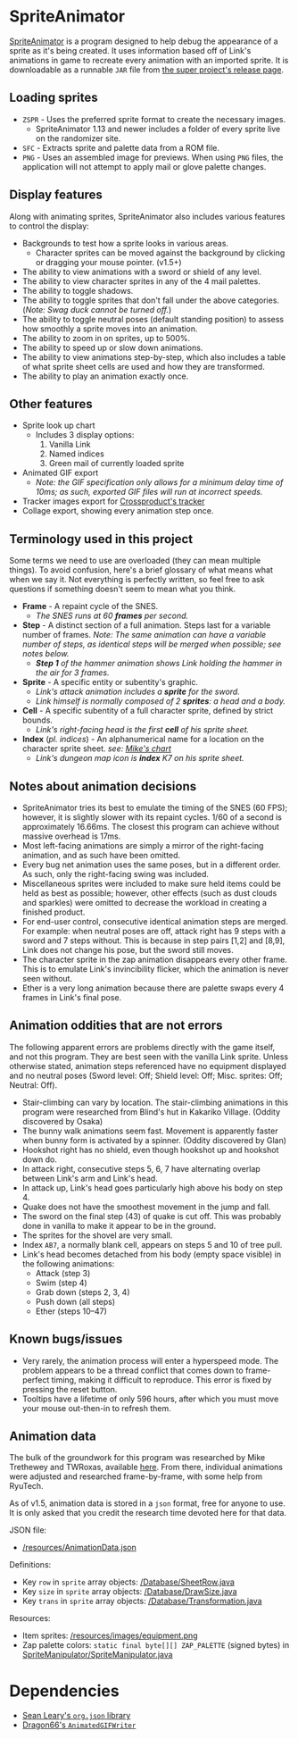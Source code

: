 # SpriteAnimator

[SpriteAnimator](https://github.com/fatmanspanda/SpriteAnimator/wiki/Sprite-Animator) is a program designed to help debug the appearance of a sprite as it's being created. It uses information based off of Link's animations in game to recreate every animation with an imported sprite. It is downloadable as a runnable `JAR` file from [the super project's release page](https://github.com/fatmanspanda/ALttPNG/releases).

## Loading sprites
* `ZSPR` - Uses the preferred sprite format to create the necessary images.
  * SpriteAnimator 1.13 and newer includes a folder of every sprite live on the randomizer site.
* `SFC` - Extracts sprite and palette data from a ROM file.
* `PNG` - Uses an assembled image for previews. When using `PNG` files, the application will not attempt to apply mail or glove palette changes.

## Display features

Along with animating sprites, SpriteAnimator also includes various features to control the display:
* Backgrounds to test how a sprite looks in various areas.
  * Character sprites can be moved against the background by clicking or dragging your mouse pointer. (v1.5+)
* The ability to view animations with a sword or shield of any level.
* The ability to view character sprites in any of the 4 mail palettes.
* The ability to toggle shadows.
* The ability to toggle sprites that don't fall under the above categories. (*Note: Swag duck cannot be turned off.*)
* The ability to toggle neutral poses (default standing position) to assess how smoothly a sprite moves into an animation.
* The ability to zoom in on sprites, up to 500%.
* The ability to speed up or slow down animations.
* The ability to view animations step-by-step, which also includes a table of what sprite sheet cells are used and how they are transformed.
* The ability to play an animation exactly once.

## Other features

* Sprite look up chart
  * Includes 3 display options:
    1. Vanilla Link
    1. Named indices
    1. Green mail of currently loaded sprite
* Animated GIF export
  * *Note: the GIF specification only allows for a minimum delay time of 10ms; as such, exported GIF files will run at incorrect speeds.*
* Tracker images export for [Crossproduct's tracker](https://github.com/crossproduct42/alttprandohelper/releases)
* Collage export, showing every animation step once.

## Terminology used in this project
Some terms we need to use are overloaded (they can mean multiple things). To avoid confusion, here's a brief glossary of what means what when we say it. Not everything is perfectly written, so feel free to ask questions if something doesn't seem to mean what you think.
* **Frame** - A repaint cycle of the SNES.
  * *The SNES runs at 60 **frames** per second.*
* **Step** - A distinct section of a full animation. Steps last for a variable number of frames. *Note: The same animation can have a variable number of steps, as identical steps will be merged when possible; see notes below.*
  * ***Step 1** of the hammer animation shows Link holding the hammer in the air for 3 frames.*
* **Sprite** - A specific entity or subentity's graphic.
  * *Link's attack animation includes a **sprite** for the sword.*
  * *Link himself is normally composed of 2 **sprites**: a head and a body.*
* **Cell** - A specific subentity of a full character sprite, defined by strict bounds.
  * *Link's right-facing head is the first **cell** of his sprite sheet.*
* **Index** (*pl. indices*) - An alphanumerical name for a location on the character sprite sheet. *see: [Mike's chart](http://alttp.mymm1.com/sprites/sheets/?sprite=link&skin=green)*
  * *Link's dungeon map icon is **index** K7 on his sprite sheet.*

## Notes about animation decisions
* SpriteAnimator tries its best to emulate the timing of the SNES (60 FPS); however, it is slightly slower with its repaint cycles. 1/60 of a second is approximately 16.66ms. The closest this program can achieve without massive overhead is 17ms.
* Most left-facing animations are simply a mirror of the right-facing animation, and as such have been omitted.
* Every bug net animation uses the same poses, but in a different order. As such, only the right-facing swing was included.
* Miscellaneous sprites were included to make sure held items could be held as best as possible; however, other effects (such as dust clouds and sparkles) were omitted to decrease the workload in creating a finished product.
* For end-user control, consecutive identical animation steps are merged. For example: when neutral poses are off, attack right has 9 steps with a sword and 7 steps without. This is because in step pairs [1,2] and [8,9], Link does not change his pose, but the sword still moves.
* The character sprite in the zap animation disappears every other frame. This is to emulate Link's invincibility flicker, which the animation is never seen without.
* Ether is a very long animation because there are palette swaps every 4 frames in Link's final pose.

## Animation oddities that are not errors
The following apparent errors are problems directly with the game itself, and not this program. They are best seen with the vanilla Link sprite. Unless otherwise stated, animation steps referenced have no equipment displayed and no neutral poses (Sword level: Off; Shield level: Off; Misc. sprites: Off; Neutral: Off).
* Stair-climbing can vary by location. The stair-climbing animations in this program were researched from Blind's hut in Kakariko Village. (Oddity discovered by Osaka)
* The bunny walk animations seem fast. Movement is apparently faster when bunny form is activated by a spinner. (Oddity discovered by Glan)
* Hookshot right has no shield, even though hookshot up and hookshot down do.
* In attack right, consecutive steps 5, 6, 7 have alternating overlap between Link's arm and Link's head.
* In attack up, Link's head goes particularly high above his body on step 4.
* Quake does not have the smoothest movement in the jump and fall.
* The sword on the final step (43) of quake is cut off. This was probably done in vanilla to make it appear to be in the ground.
* The sprites for the shovel are very small.
* Index `AB7`, a normally blank cell, appears on steps 5 and 10 of tree pull. 
* Link's head becomes detached from his body (empty space visible) in the following animations:
  * Attack (step 3)
  * Swim (step 4)
  * Grab down (steps 2, 3, 4)
  * Push down (all steps)
  * Ether (steps 10–47)

## Known bugs/issues
* Very rarely, the animation process will enter a hyperspeed mode. The problem appears to be a thread conflict that comes down to frame-perfect timing, making it difficult to reproduce. This error is fixed by pressing the reset button.
* Tooltips have a lifetime of only 596 hours, after which you must move your mouse out-then-in to refresh them.

## Animation data
The bulk of the groundwork for this program was researched by Mike Trethewey and TWRoxas, available [here](http://alttp.mymm1.com/sprites/includes/animations.txt). From there, individual animations were adjusted and researched frame-by-frame, with some help from RyuTech.

As of v1.5, animation data is stored in a `json` format, free for anyone to use. It is only asked that you credit the research time devoted here for that data.

JSON file:
* [/resources/AnimationData.json](https://github.com/fatmanspanda/SpriteAnimator/blob/master/src/main/resources/AnimationData.json)

Definitions:
* Key `row` in `sprite` array objects: [/Database/SheetRow.java](https://github.com/fatmanspanda/SpriteAnimator/tree/master/src/main/java/animator/database/SheetRow.java)
* Key `size` in `sprite` array objects: [/Database/DrawSize.java](https://github.com/fatmanspanda/SpriteAnimator/tree/master/src/main/java/animator/database/DrawSize.java)
* Key `trans` in `sprite` array objects: [/Database/Transformation.java](https://github.com/fatmanspanda/SpriteAnimator/tree/master/src/main/java/animator/database/Transformation.java)

Resources:
* Item sprites: [/resources/images/equipment.png](https://github.com/fatmanspanda/SpriteAnimator/blob/master/src/main/resources/images/equipment.png)
* Zap palette colors: `static final byte[][] ZAP_PALETTE` (signed bytes) in [SpriteManipulator/SpriteManipulator.java](https://github.com/fatmanspanda/SpriteManipulator/blob/master/src/main/java/spritemanipulator/SpriteManipulator.java)

# Dependencies
* [Sean Leary's `org.json` library](https://github.com/stleary/JSON-java)
* [Dragon66's `AnimatedGIFWriter`](https://github.com/dragon66/animated-gif-writer/blob/master/src/com/github/dragon66/AnimatedGIFWriter.java)